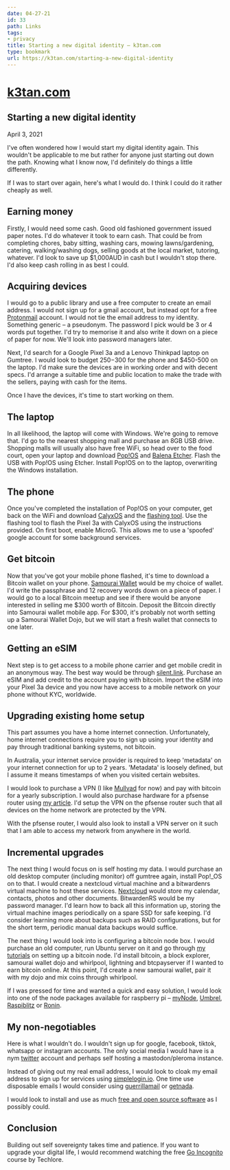 ```yaml
---
date: 04-27-21
id: 33
path: Links
tags:
- privacy
title: Starting a new digital identity — k3tan.com
type: bookmark
url: https://k3tan.com/starting-a-new-digital-identity
---
```


# [k3tan.com](https://k3tan.com/)

## Starting a new digital identity

April 3, 2021

I've often wondered how I would start my digital identity again. This wouldn't be applicable to me but rather for anyone just starting out down the path. Knowing what I know now, I'd definitely do things a little differently.

If I was to start over again, here's what I would do. I think I could do it rather cheaply as well.

## Earning money

Firstly, I would need some cash. Good old fashioned government issued paper notes. I'd do whatever it took to earn cash. That could be from completing chores, baby sitting, washing cars, mowing lawns/gardening, catering, walking/washing dogs, selling goods at the local market, tutoring, whatever. I'd look to save up $1,000AUD in cash but I wouldn't stop there. I'd also keep cash rolling in as best I could.

## Acquiring devices

I would go to a public library and use a free computer to create an email address. I would not sign up for a gmail account, but instead opt for a free [Protonmail](https://protonmail.com) account. I would not tie the email address to my identity. Something generic – a pseudonym. The password I pick would be 3 or 4 words put together. I'd try to memorise it and also write it down on a piece of paper for now. We'll look into password managers later.

Next, I'd search for a Google Pixel 3a and a Lenovo Thinkpad laptop on Gumtree. I would look to budget $250-$300 for the phone and $450-500 on the laptop. I'd make sure the devices are in working order and with decent specs. I'd arrange a suitable time and public location to make the trade with the sellers, paying with cash for the items.

Once I have the devices, it's time to start working on them.

## The laptop

In all likelihood, the laptop will come with Windows. We're going to remove that. I'd go to the nearest shopping mall and purchase an 8GB USB drive. Shopping malls will usually also have free WiFi, so head over to the food court, open your laptop and download [Pop!OS](https://pop.system76.com) and [Balena Etcher](https://www.balena.io/etcher/). Flash the USB with Pop!OS using Etcher. Install Pop!OS on to the laptop, overwriting the Windows installation.

## The phone

Once you've completed the installation of Pop!OS on your computer, get back on the WiFi and download [CalyxOS](https://calyxos.org/get/) and the [flashing tool](https://calyxos.org/get/install/). Use the flashing tool to flash the Pixel 3a with CalyxOS using the instructions provided. On first boot, enable MicroG. This allows me to use a 'spoofed' google account for some background services.

## Get bitcoin

Now that you've got your mobile phone flashed, it's time to download a Bitcoin wallet on your phone. [Samourai Wallet](https://samouraiwallet.com) would be my choice of wallet. I'd write the passphrase and 12 recovery words down on a piece of paper. I would go to a local Bitcoin meetup and see if there would be anyone interested in selling me $300 worth of Bitcoin. Deposit the Bitcoin directly into Samourai wallet mobile app. For $300, it's probably not worth setting up a Samourai Wallet Dojo, but we will start a fresh wallet that connects to one later.

## Getting an eSIM

Next step is to get access to a mobile phone carrier and get mobile credit in an anonymous way. The best way would be through [silent.link](https://silent.link). Purchase an eSIM and add credit to the account paying with bitcoin. Import the eSIM into your Pixel 3a device and you now have access to a mobile network on your phone without KYC, worldwide.

## Upgrading existing home setup

This part assumes you have a home internet connection. Unfortunately, home internet connections require you to sign up using your identity and pay through traditional banking systems, not bitcoin.

In Australia, your internet service provider is required to keep 'metadata' on your internet connection for up to 2 years. 'Metadata' is loosely defined, but I assume it means timestamps of when you visited certain websites.

I would look to purchase a VPN (I like [Mullvad](https://mullvad.net) for now) and pay with bitcoin for a yearly subscription. I would also purchase hardware for a pfsense router using [my article](https://k3tan.com/pfsense). I'd setup the VPN on the pfsense router such that all devices on the home network are protected by the VPN.

With the pfsense router, I would also look to install a VPN server on it such that I am able to access my network from anywhere in the world.

## Incremental upgrades

The next thing I would focus on is self hosting my data. I would purchase an old desktop computer (including monitor) off gumtree again, install Pop!_OS on to that. I would create a nextcloud virtual machine and a bitwardenrs virtual machine to host these services. [Nextcloud](https://nextcloud.com) would store my calendar, contacts, photos and other documents. BitwardenRS would be my password manager. I'd learn how to back all this information up, storing the virtual machine images periodically on a spare SSD for safe keeping. I'd consider learning more about backups such as RAID configurations, but for the short term, periodic manual data backups would suffice.

The next thing I would look into is configuring a bitcoin node box. I would purchase an old computer, run Ubuntu server on it and go through [my tutorials](https://youtube.com/playlist?list=PLCRbH-IWlcW290O0N0lQV6efxuCA5Ja8c) on setting up a bitcoin node. I'd install bitcoin, a block explorer, samourai wallet dojo and whirlpool, lightning and btcpayserver if I wanted to earn bitcoin online. At this point, I'd create a new samourai wallet, pair it with my dojo and mix coins through whirlpool.

If I was pressed for time and wanted a quick and easy solution, I would look into one of the node packages available for raspberry pi – [myNode](http://mynodebtc.com/), [Umbrel](https://getumbrel.com), [Raspiblitz](http://raspiblitz.org/) or [Ronin](https://ronindojo.io/).

## My non-negotiables

Here is what I wouldn't do. I wouldn't sign up for google, facebook, tiktok, whatsapp or instagram accounts. The only social media I would have is a nym [twitter](https://twitter.com) account and perhaps self hosting a mastodon/pleroma instance.

Instead of giving out my real email address, I would look to cloak my email address to sign up for services using [simplelogin.io](https://simplelogin.io). One time use disposable emails I would consider using [guerrillamail](https://www.guerrillamail.com/) or [getnada](https://www.getnada.com/).

I would look to install and use as much [free and open source software](https://k3tan.com/foss) as I possibly could.

## Conclusion

Building out self sovereignty takes time and patience. If you want to upgrade your digital life, I would recommend watching the free [Go Incognito](https://youtube.com/playlist?list=PL3KeV6Ui_4CayDGHw64OFXEPHgXLkrtJO) course by Techlore.
